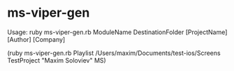# ms-viper-gen

Usage: ruby ms-viper-gen.rb ModuleName DestinationFolder [ProjectName] [Author] [Company]

(ruby ms-viper-gen.rb Playlist /Users/maxim/Documents/test-ios/Screens TestProject "Maxim Soloviev" MS)
